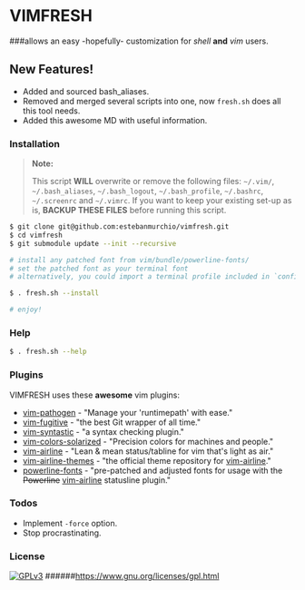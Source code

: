 # VIMFRESH
###allows an easy -hopefully- customization for *shell* **and** *vim* users.


## New Features!
  - Added and sourced bash_aliases.
  - Removed and merged several scripts into one, now `fresh.sh` does all this tool needs.
  - Added this awesome MD with useful information.


### Installation
> **Note:**
>
> This script **WILL** overwrite or remove the following files: `~/.vim/`, `~/.bash_aliases`, `~/.bash_logout`, `~/.bash_profile`, `~/.bashrc`, `~/.screenrc` and `~/.vimrc`. If you want to keep your existing set-up as is, **BACKUP THESE FILES** before running this script.

```sh
$ git clone git@github.com:estebanmurchio/vimfresh.git
$ cd vimfresh
$ git submodule update --init --recursive

# install any patched font from vim/bundle/powerline-fonts/
# set the patched font as your terminal font
# alternatively, you could import a terminal profile included in `config/`

$ . fresh.sh --install

# enjoy!
```

### Help
```sh
$ . fresh.sh --help
```

### Plugins
VIMFRESH uses these **awesome** vim plugins:

* [vim-pathogen] - "Manage your 'runtimepath' with ease."
* [vim-fugitive] - "the best Git wrapper of all time."
* [vim-syntastic] - "a syntax checking plugin."
* [vim-colors-solarized] - "Precision colors for machines and people."
* [vim-airline] - "Lean & mean status/tabline for vim that's light as air."
* [vim-airline-themes] - "the official theme repository for [vim-airline]."
* [powerline-fonts] - "pre-patched and adjusted fonts for usage with the ~~Powerline~~ [vim-airline] statusline plugin."

### Todos
 - Implement `-force` option.
 - Stop procrastinating.

### License
[![GPLv3](https://www.gnu.org/graphics/gplv3-127x51.png)](https://www.gnu.org/licenses/gpl.html)
######https://www.gnu.org/licenses/gpl.html

   [powerline-fonts]: <https://github.com/powerline/fonts.git>
   [vim-airline]: <https://github.com/vim-airline/vim-airline>
   [vim-airline-themes]: <https://github.com/vim-airline/vim-airline-themes>
   [vim-colors-solarized]: <https://github.com/altercation/vim-colors-solarized>
   [vim-fugitive]: <http://github.com/tpope/vim-fugitive>
   [vim-pathogen]: <https://github.com/tpope/vim-pathogen>
   [vim-syntastic]: <https://github.com/vim-syntastic/syntastic>
